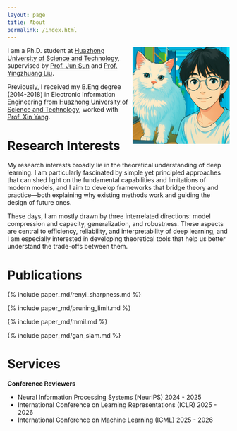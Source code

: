 ```yaml
---
layout: page
title: About
permalink: /index.html
---
```


<img style="float:right; padding-left:10px" src="images/selfandcat.jpg" width="220" height="220">

I am a Ph.D. student at [Huazhong University of Science and Technology](https://english.hust.edu.cn/), supervised by [Prof. Jun Sun](https://hust.teacher.360eol.com/teacherBasic/preview?teacherType=&teacherId=15979) and [Prof. Yingzhuang Liu](https://hust.teacher.360eol.com/teacherBasic/preview?teacherType=&teacherId=15939). 

Previously, I received my B.Eng degree (2014-2018) in Electronic Information Engineering from [Huazhong University of Science and Technology](https://english.hust.edu.cn/), worked with [Prof. Xin Yang](https://sites.google.com/view/xinyang/home).

# Research Interests

My research interests broadly lie in the theoretical understanding of deep learning. I am particularly fascinated by simple yet principled approaches that can shed light on the fundamental capabilities and limitations of modern models, and I aim to develop frameworks that bridge theory and practice—both explaining why existing methods work and guiding the design of future ones.

These days, I am mostly drawn by three interrelated directions: model compression and capacity, generalization, and robustness. These aspects are central to efficiency, reliability, and interpretability of deep learning, and I am especially interested in developing theoretical tools that help us better understand the trade-offs between them.

<!-- News -->

# Publications

<!--<span class="badge">J</span> Journal <span class="badge">C</span> Conference <br>-->

{% include paper_md/renyi_sharpness.md %}

{% include paper_md/pruning_limit.md %}

{% include paper_md/mmil.md %}

{% include paper_md/gan_slam.md %}

# Services
**Conference Reviewers**
- Neural Information Processing Systems (NeurIPS) 2024 - 2025
- International Conference on Learning Representations (ICLR) 2025 - 2026
- International Conference on Machine Learning (ICML) 2025 - 2026
